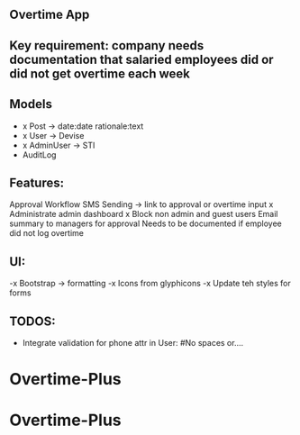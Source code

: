 ## Overtime App

## Key requirement: company needs documentation that salaried employees did or did not get overtime each week

## Models
- x Post -> date:date rationale:text
- x User -> Devise
- x AdminUser -> STI
- AuditLog

## Features:
Approval Workflow
SMS Sending -> link to approval or overtime input
x Administrate admin dashboard
x Block non admin and guest users
Email summary to managers for approval
Needs to be documented if employee did not log overtime

## UI:
-x Bootstrap -> formatting
-x Icons from glyphicons
-x Update teh styles for forms

## TODOS:
- Integrate validation for phone attr in User:
	#No spaces or....

# Overtime-Plus
# Overtime-Plus
